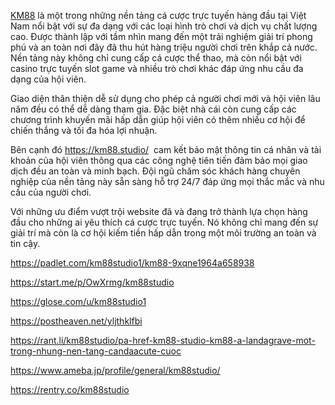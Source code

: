 <p><a href="https://km88.studio/">KM88</a> l&agrave; một trong những nền tảng c&aacute; cược trực tuyến h&agrave;ng đầu tại Việt Nam nổi bật với sự đa dạng với c&aacute;c loại h&igrave;nh tr&ograve; chơi v&agrave; dịch vụ chất lượng cao. Được th&agrave;nh lập với tầm nh&igrave;n mang đến một trải nghiệm giải tr&iacute; phong ph&uacute; v&agrave; an to&agrave;n nơi đ&acirc;y đ&atilde; thu h&uacute;t h&agrave;ng triệu người chơi tr&ecirc;n khắp cả nước. Nền tảng n&agrave;y kh&ocirc;ng chỉ cung cấp c&aacute; cược thể thao, m&agrave; c&ograve;n nổi bật với casino trực tuyến slot game v&agrave; nhiều tr&ograve; chơi kh&aacute;c đ&aacute;p ứng nhu cầu đa dạng của hội vi&ecirc;n.&nbsp;&nbsp;</p>

<p>Giao diện th&acirc;n thiện dễ sử dụng cho ph&eacute;p cả người chơi mới v&agrave; hội vi&ecirc;n l&acirc;u năm đều c&oacute; thể dễ d&agrave;ng tham gia. Đặc biệt nh&agrave; c&aacute;i c&ograve;n cung cấp c&aacute;c chương tr&igrave;nh khuyến m&atilde;i hấp dẫn gi&uacute;p hội vi&ecirc;n c&oacute; th&ecirc;m nhiều cơ hội để chiến thắng v&agrave; tối đa h&oacute;a lợi nhuận.</p>

<p>B&ecirc;n cạnh đ&oacute; <a href="https://km88.studio/">https://km88.studio/</a>&nbsp; cam kết bảo mật th&ocirc;ng tin c&aacute; nh&acirc;n v&agrave; t&agrave;i khoản của hội vi&ecirc;n th&ocirc;ng qua c&aacute;c c&ocirc;ng nghệ ti&ecirc;n tiến đảm bảo mọi giao dịch đều an to&agrave;n v&agrave; minh bạch. Đội ngũ chăm s&oacute;c kh&aacute;ch h&agrave;ng chuy&ecirc;n nghiệp của nền tảng n&agrave;y sẵn s&agrave;ng hỗ trợ 24/7 đ&aacute;p ứng mọi thắc mắc v&agrave; nhu cầu của người chơi.</p>

<p>Với những ưu điểm vượt trội website đ&atilde; v&agrave; đang trở th&agrave;nh lựa chọn h&agrave;ng đầu cho những ai y&ecirc;u th&iacute;ch c&aacute; cược trực tuyến. N&oacute; kh&ocirc;ng chỉ mang đến sự giải tr&iacute; m&agrave; c&ograve;n l&agrave; cơ hội kiếm tiền hấp dẫn trong một m&ocirc;i trường an to&agrave;n v&agrave; tin cậy.</p>

<p><a href="https://padlet.com/km88studio1/km88-9xqne1964a658938">https://padlet.com/km88studio1/km88-9xqne1964a658938</a></p>

<p><a href="https://start.me/p/OwXrmg/km88studio">https://start.me/p/OwXrmg/km88studio</a></p>

<p><a href="https://glose.com/u/km88studio1">https://glose.com/u/km88studio1</a></p>

<p><a href="https://postheaven.net/yljthklfbi">https://postheaven.net/yljthklfbi</a></p>

<p><a href="https://rant.li/km88studio/pa-href-km88-studio-km88-a-landagrave-mot-trong-nhung-nen-tang-candaacute-cuoc">https://rant.li/km88studio/pa-href-km88-studio-km88-a-landagrave-mot-trong-nhung-nen-tang-candaacute-cuoc</a></p>

<p><a href="https://www.ameba.jp/profile/general/km88studio/">https://www.ameba.jp/profile/general/km88studio/</a></p>

<p><a href="https://rentry.co/km88studio">https://rentry.co/km88studio</a></p>
